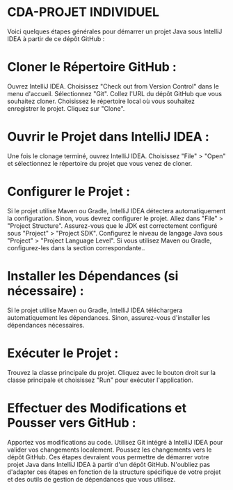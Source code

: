# CDA-PROJET INDIVIDUEL

Voici quelques étapes générales pour démarrer un projet Java sous IntelliJ IDEA à partir de ce dépôt GitHub :

# Cloner le Répertoire GitHub :
Ouvrez IntelliJ IDEA.
Choisissez "Check out from Version Control" dans le menu d'accueil.
Sélectionnez "Git".
Collez l'URL du dépôt GitHub que vous souhaitez cloner.
Choisissez le répertoire local où vous souhaitez enregistrer le projet.
Cliquez sur "Clone".


# Ouvrir le Projet dans IntelliJ IDEA :
Une fois le clonage terminé, ouvrez IntelliJ IDEA.
Choisissez "File" > "Open" et sélectionnez le répertoire du projet que vous venez de cloner.


# Configurer le Projet :
Si le projet utilise Maven ou Gradle, IntelliJ IDEA détectera automatiquement la configuration. Sinon, vous devrez configurer le projet.
Allez dans "File" > "Project Structure".
Assurez-vous que le JDK est correctement configuré sous "Project" > "Project SDK".
Configurez le niveau de langage Java sous "Project" > "Project Language Level".
Si vous utilisez Maven ou Gradle, configurez-les dans la section correspondante..


# Installer les Dépendances (si nécessaire) :
Si le projet utilise Maven ou Gradle, IntelliJ IDEA téléchargera automatiquement les dépendances. Sinon, assurez-vous d'installer les dépendances nécessaires.


# Exécuter le Projet :
Trouvez la classe principale du projet.
Cliquez avec le bouton droit sur la classe principale et choisissez "Run" pour exécuter l'application.


# Effectuer des Modifications et Pousser vers GitHub :
Apportez vos modifications au code.
Utilisez Git intégré à IntelliJ IDEA pour valider vos changements localement.
Poussez les changements vers le dépôt GitHub.
Ces étapes devraient vous permettre de démarrer votre projet Java dans IntelliJ IDEA à partir d'un dépôt GitHub. N'oubliez pas d'adapter ces étapes en fonction de la structure spécifique de votre projet et des outils de gestion de dépendances que vous utilisez.
